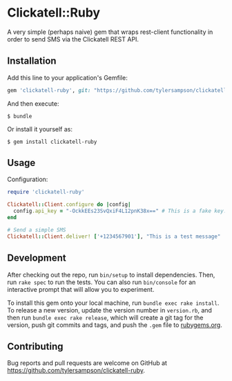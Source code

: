 # Clickatell::Ruby

A very simple (perhaps naive) gem that wraps rest-client functionality in order to send SMS via the Clickatell REST API.

## Installation

Add this line to your application's Gemfile:

```ruby
gem 'clickatell-ruby', git: "https://github.com/tylersampson/clickatell-ruby"
```

And then execute:

    $ bundle

Or install it yourself as:

    $ gem install clickatell-ruby

## Usage

Configuration:

```ruby
require 'clickatell-ruby'

Clickatell::Client.configure do |config|
  config.api_key = "-OckkEEs23SvQxiF4L12pnK38x==" # This is a fake key. Get your key in your account by creating an integration at https://portal.clickatell.com
end

# Send a simple SMS
Clickatell::Client.deliver! ['+1234567901'], "This is a test message"
```

## Development

After checking out the repo, run `bin/setup` to install dependencies. Then, run `rake spec` to run the tests. You can also run `bin/console` for an interactive prompt that will allow you to experiment.

To install this gem onto your local machine, run `bundle exec rake install`. To release a new version, update the version number in `version.rb`, and then run `bundle exec rake release`, which will create a git tag for the version, push git commits and tags, and push the `.gem` file to [rubygems.org](https://rubygems.org).

## Contributing

Bug reports and pull requests are welcome on GitHub at https://github.com/tylersampson/clickatell-ruby.

